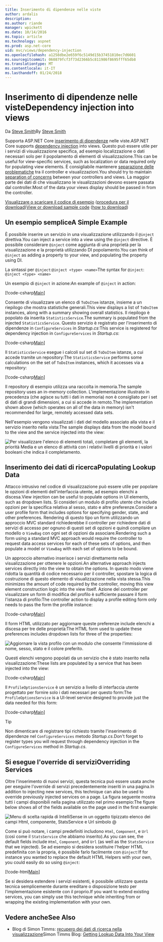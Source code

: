 ```yaml
---
title: Inserimento di dipendenze nelle viste
author: ardalis
description: 
ms.author: riande
manager: wpickett
ms.date: 10/14/2016
ms.topic: article
ms.technology: aspnet
ms.prod: asp.net-core
uid: mvc/views/dependency-injection
ms.openlocfilehash: a1258dbe2e659f6c5149d15b37451810ec7d6601
ms.sourcegitcommit: 060879fcf3f73d2366b5c811986f8695fff65db8
ms.translationtype: MT
ms.contentlocale: it-IT
ms.lasthandoff: 01/24/2018
---
```

# <a name="dependency-injection-into-views"></a><span data-ttu-id="fb382-102">Inserimento di dipendenze nelle viste</span><span class="sxs-lookup"><span data-stu-id="fb382-102">Dependency injection into views</span></span>

<span data-ttu-id="fb382-103">Da [Steve Smith](https://ardalis.com/)</span><span class="sxs-lookup"><span data-stu-id="fb382-103">By [Steve Smith](https://ardalis.com/)</span></span>

<span data-ttu-id="fb382-104">Supporta ASP.NET Core [inserimento di dipendenze](xref:fundamentals/dependency-injection) nelle viste.</span><span class="sxs-lookup"><span data-stu-id="fb382-104">ASP.NET Core supports [dependency injection](xref:fundamentals/dependency-injection) into views.</span></span> <span data-ttu-id="fb382-105">Questo può essere utile per i servizi di visualizzazione specifica, ad esempio localizzazione o dati necessari solo per il popolamento di elementi di visualizzazione.</span><span class="sxs-lookup"><span data-stu-id="fb382-105">This can be useful for view-specific services, such as localization or data required only for populating view elements.</span></span> <span data-ttu-id="fb382-106">È consigliabile mantenere [separazione delle problematiche](http://deviq.com/separation-of-concerns/) tra il controller e visualizzazioni.</span><span class="sxs-lookup"><span data-stu-id="fb382-106">You should try to maintain [separation of concerns](http://deviq.com/separation-of-concerns/) between your controllers and views.</span></span> <span data-ttu-id="fb382-107">La maggior parte dei dati di che visualizzano le visualizzazioni devono essere passata dal controller.</span><span class="sxs-lookup"><span data-stu-id="fb382-107">Most of the data your views display should be passed in from the controller.</span></span>

<span data-ttu-id="fb382-108">[Visualizzare o scaricare il codice di esempio](https://github.com/aspnet/Docs/tree/master/aspnetcore/mvc/views/dependency-injection/sample) ([procedura per il download](xref:tutorials/index#how-to-download-a-sample))</span><span class="sxs-lookup"><span data-stu-id="fb382-108">[View or download sample code](https://github.com/aspnet/Docs/tree/master/aspnetcore/mvc/views/dependency-injection/sample) ([how to download](xref:tutorials/index#how-to-download-a-sample))</span></span>

## <a name="a-simple-example"></a><span data-ttu-id="fb382-109">Un esempio semplice</span><span class="sxs-lookup"><span data-stu-id="fb382-109">A Simple Example</span></span>

<span data-ttu-id="fb382-110">È possibile inserire un servizio in una visualizzazione utilizzando il `@inject` direttiva.</span><span class="sxs-lookup"><span data-stu-id="fb382-110">You can inject a service into a view using the `@inject` directive.</span></span> <span data-ttu-id="fb382-111">È possibile considerare `@inject` come aggiunta di una proprietà per la visualizzazione e la proprietà utilizzando DI popolamento.</span><span class="sxs-lookup"><span data-stu-id="fb382-111">You can think of `@inject` as adding a property to your view, and populating the property using DI.</span></span>

<span data-ttu-id="fb382-112">La sintassi per `@inject`:`@inject <type> <name>`</span><span class="sxs-lookup"><span data-stu-id="fb382-112">The syntax for `@inject`: `@inject <type> <name>`</span></span>

<span data-ttu-id="fb382-113">Un esempio di `@inject` in azione:</span><span class="sxs-lookup"><span data-stu-id="fb382-113">An example of `@inject` in action:</span></span>

[!code-csharp[Main](../../mvc/views/dependency-injection/sample/src/ViewInjectSample/Views/ToDo/Index.cshtml?highlight=4,5,15,16,17)]

<span data-ttu-id="fb382-114">Consente di visualizzare un elenco di `ToDoItem` istanze, insieme a un riepilogo che mostra statistiche generali.</span><span class="sxs-lookup"><span data-stu-id="fb382-114">This view displays a list of `ToDoItem` instances, along with a summary showing overall statistics.</span></span> <span data-ttu-id="fb382-115">Il riepilogo è popolato da inserita `StatisticsService`.</span><span class="sxs-lookup"><span data-stu-id="fb382-115">The summary is populated from the injected `StatisticsService`.</span></span> <span data-ttu-id="fb382-116">Questo servizio è registrato per l'inserimento di dipendenze in `ConfigureServices` in *Startup.cs*:</span><span class="sxs-lookup"><span data-stu-id="fb382-116">This service is registered for dependency injection in `ConfigureServices` in *Startup.cs*:</span></span>

[!code-csharp[Main](../../mvc/views/dependency-injection/sample/src/ViewInjectSample/Startup.cs?highlight=6,7&range=15-22)]

<span data-ttu-id="fb382-117">Il `StatisticsService` esegue i calcoli sul set di `ToDoItem` istanze, a cui accede tramite un repository:</span><span class="sxs-lookup"><span data-stu-id="fb382-117">The `StatisticsService` performs some calculations on the set of `ToDoItem` instances, which it accesses via a repository:</span></span>

[!code-csharp[Main](../../mvc/views/dependency-injection/sample/src/ViewInjectSample/Model/Services/StatisticsService.cs?highlight=15,20,26)]

<span data-ttu-id="fb382-118">Il repository di esempio utilizza una raccolta in memoria.</span><span class="sxs-lookup"><span data-stu-id="fb382-118">The sample repository uses an in-memory collection.</span></span> <span data-ttu-id="fb382-119">L'implementazione illustrato in precedenza (che agisce su tutti i dati in memoria) non è consigliato per i set di dati di grandi dimensioni, a cui si accede in remoto.</span><span class="sxs-lookup"><span data-stu-id="fb382-119">The implementation shown above (which operates on all of the data in memory) isn't recommended for large, remotely accessed data sets.</span></span>

<span data-ttu-id="fb382-120">Nell'esempio vengono visualizzati i dati del modello associato alla vista e il servizio inserito nella vista:</span><span class="sxs-lookup"><span data-stu-id="fb382-120">The sample displays data from the model bound to the view and the service injected into the view:</span></span>

![Per visualizzare l'elenco di elementi totali, completare gli elementi, la priorità Media e un elenco di attività con i relativi livelli di priorità e i valori booleani che indica il completamento.](dependency-injection/_static/screenshot.png)

## <a name="populating-lookup-data"></a><span data-ttu-id="fb382-122">Inserimento dei dati di ricerca</span><span class="sxs-lookup"><span data-stu-id="fb382-122">Populating Lookup Data</span></span>

<span data-ttu-id="fb382-123">Attacco intrusivo nel codice di visualizzazione può essere utile per popolare le opzioni di elementi dell'interfaccia utente, ad esempio elenchi a discesa.</span><span class="sxs-lookup"><span data-stu-id="fb382-123">View injection can be useful to populate options in UI elements, such as dropdown lists.</span></span> <span data-ttu-id="fb382-124">Si consideri un modulo di profilo utente che include opzioni per la specifica relativa al sesso, stato e altre preferenze.</span><span class="sxs-lookup"><span data-stu-id="fb382-124">Consider a user profile form that includes options for specifying gender, state, and other preferences.</span></span> <span data-ttu-id="fb382-125">Rendering di questo tipo un form utilizzando un approccio MVC standard richiederebbe il controller per richiedere dati di servizi di accesso per ognuno di questi set di opzioni e quindi compilare un modello o `ViewBag` con ogni set di opzioni da associare.</span><span class="sxs-lookup"><span data-stu-id="fb382-125">Rendering such a form using a standard MVC approach would require the controller to request data access services for each of these sets of options, and then populate a model or `ViewBag` with each set of options to be bound.</span></span>

<span data-ttu-id="fb382-126">Un approccio alternativo inserisce i servizi direttamente nella visualizzazione per ottenere le opzioni.</span><span class="sxs-lookup"><span data-stu-id="fb382-126">An alternative approach injects services directly into the view to obtain the options.</span></span> <span data-ttu-id="fb382-127">In questo modo viene ridotta la quantità di codice necessario per il controller, spostare la logica di costruzione di questo elemento di visualizzazione nella vista stessa.</span><span class="sxs-lookup"><span data-stu-id="fb382-127">This minimizes the amount of code required by the controller, moving this view element construction logic into the view itself.</span></span> <span data-ttu-id="fb382-128">Azione del controller per visualizzare un form di modifica del profilo è sufficiente passare il form l'istanza di profilo:</span><span class="sxs-lookup"><span data-stu-id="fb382-128">The controller action to display a profile editing form only needs to pass the form the profile instance:</span></span>

[!code-csharp[Main](../../mvc/views/dependency-injection/sample/src/ViewInjectSample/Controllers/ProfileController.cs?highlight=9,19)]

<span data-ttu-id="fb382-129">Il form HTML utilizzato per aggiornare queste preferenze include elenchi a discesa per tre delle proprietà:</span><span class="sxs-lookup"><span data-stu-id="fb382-129">The HTML form used to update these preferences includes dropdown lists for three of the properties:</span></span>

![Aggiornare la vista profilo con un modulo che consente l'immissione di nome, sesso, stato e il colore preferito.](dependency-injection/_static/updateprofile.png)

<span data-ttu-id="fb382-131">Questi elenchi vengono popolati da un servizio che è stato inserito nella visualizzazione:</span><span class="sxs-lookup"><span data-stu-id="fb382-131">These lists are populated by a service that has been injected into the view:</span></span>

[!code-csharp[Main](../../mvc/views/dependency-injection/sample/src/ViewInjectSample/Views/Profile/Index.cshtml?highlight=4,16,17,21,22,26,27)]

<span data-ttu-id="fb382-132">Il `ProfileOptionsService` è un servizio a livello di interfaccia utente progettato per fornire solo i dati necessari per questo form:</span><span class="sxs-lookup"><span data-stu-id="fb382-132">The `ProfileOptionsService` is a UI-level service designed to provide just the data needed for this form:</span></span>

[!code-csharp[Main](../../mvc/views/dependency-injection/sample/src/ViewInjectSample/Model/Services/ProfileOptionsService.cs?highlight=7,13,24)]

>[!TIP]
> <span data-ttu-id="fb382-133">Non dimenticare di registrare tipi richiesto tramite l'inserimento di dipendenze nel `ConfigureServices` metodo *Startup.cs*.</span><span class="sxs-lookup"><span data-stu-id="fb382-133">Don't forget to register types you will request through dependency injection in the  `ConfigureServices` method in *Startup.cs*.</span></span>

## <a name="overriding-services"></a><span data-ttu-id="fb382-134">Si esegue l'override di servizi</span><span class="sxs-lookup"><span data-stu-id="fb382-134">Overriding Services</span></span>

<span data-ttu-id="fb382-135">Oltre l'inserimento di nuovi servizi, questa tecnica può essere usata anche per eseguire l'override di servizi precedentemente inseriti in una pagina.</span><span class="sxs-lookup"><span data-stu-id="fb382-135">In addition to injecting new services, this technique can also be used to override previously injected services on a page.</span></span> <span data-ttu-id="fb382-136">La figura seguente mostra tutti i campi disponibili nella pagina utilizzato nel primo esempio:</span><span class="sxs-lookup"><span data-stu-id="fb382-136">The figure below shows all of the fields available on the page used in the first example:</span></span>

![Menu di scelta rapida di IntelliSense in un oggetto tipizzato elenco dei campi Html, componente, StatsService e Url simbolo @](dependency-injection/_static/razor-fields.png)

<span data-ttu-id="fb382-138">Come si può notare, i campi predefiniti includono `Html`, `Component`, e `Url` (così come il `StatsService` che abbiamo inserito).</span><span class="sxs-lookup"><span data-stu-id="fb382-138">As you can see, the default fields include `Html`, `Component`, and `Url` (as well as the `StatsService` that we injected).</span></span> <span data-ttu-id="fb382-139">Se ad esempio si desidera sostituire l'helper HTML predefinita con la propria, è possibile farlo facilmente con `@inject`:</span><span class="sxs-lookup"><span data-stu-id="fb382-139">If for instance you wanted to replace the default HTML Helpers with your own, you could easily do so using `@inject`:</span></span>

[!code-html[Main](../../mvc/views/dependency-injection/sample/src/ViewInjectSample/Views/Helper/Index.cshtml?highlight=3,11)]

<span data-ttu-id="fb382-140">Se si desidera estendere i servizi esistenti, è possibile utilizzare questa tecnica semplicemente durante ereditare o disposizione testo per l'implementazione esistente con il proprio.</span><span class="sxs-lookup"><span data-stu-id="fb382-140">If you want to extend existing services, you can simply use this technique while inheriting from or wrapping the existing implementation with your own.</span></span>

## <a name="see-also"></a><span data-ttu-id="fb382-141">Vedere anche</span><span class="sxs-lookup"><span data-stu-id="fb382-141">See Also</span></span>

* <span data-ttu-id="fb382-142">Blog di Simon Timms: [recupero dei dati di ricerca nella visualizzazione](http://blog.simontimms.com/2015/06/09/getting-lookup-data-into-you-view/)</span><span class="sxs-lookup"><span data-stu-id="fb382-142">Simon Timms Blog: [Getting Lookup Data Into Your View](http://blog.simontimms.com/2015/06/09/getting-lookup-data-into-you-view/)</span></span>
